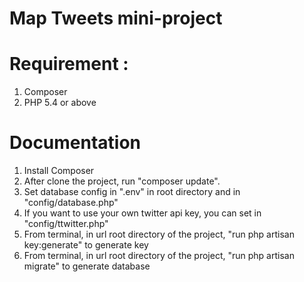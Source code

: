 # Map Tweets mini-project

# Requirement :

1. Composer
2. PHP 5.4 or above

# Documentation

1. Install Composer
2. After clone the project, run "composer update".
3. Set database config in ".env" in root directory and in "config/database.php"
4. If you want to use your own twitter api key, you can set in "config/ttwitter.php"
5. From terminal, in url root directory of the project, "run php artisan key:generate" to generate key
6. From terminal, in url root directory of the project, "run php artisan migrate" to generate database



